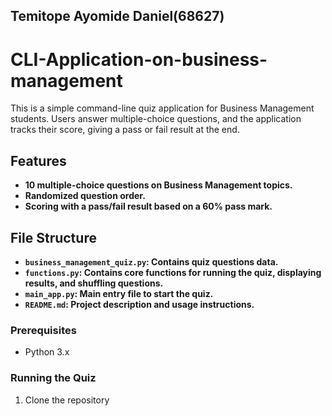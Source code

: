 ## Temitope Ayomide Daniel(68627)

# CLI-Application-on-business-management


This is a simple command-line quiz application for Business Management students. Users answer multiple-choice questions, and the application tracks their score, giving a pass or fail result at the end.

## Features
- **10 multiple-choice questions on Business Management topics.**
- **Randomized question order.**
- **Scoring with a pass/fail result based on a 60% pass mark.**

## File Structure
- **`business_management_quiz.py`: Contains quiz questions data.**
- **`functions.py`: Contains core functions for running the quiz, displaying results, and shuffling questions.**
- **`main_app.py`: Main entry file to start the quiz.**
- **`README.md`: Project description and usage instructions.**

### Prerequisites
- Python 3.x

### Running the Quiz
1. Clone the repository
